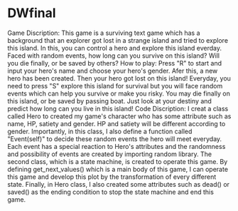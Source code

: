 # DWfinal
Game Discription: This game is a surviving text game which has a background that an explorer got lost in a strange island and tried to explore this island. In this, you can control a hero and explore this island everday. Faced with random events, how long can you survive on this island? Will you die finally, or be saved by others?
How to play: Press "R" to start and input your hero's name and choose your hero's gender. Afer this, a new hero has been created. Then your hero got lost on this island! Everyday, you need to press "S" explore this island for survival but you will face random events which can help you survive or make you risky. You may die finally on this island, or be saved by passing boat. Just look at your destiny and predict how long can you live in this island!
Code Discription: I creat a class called Hero to created my game's character who has some attribute such as name, HP, satiety and gender. HP and satiety will be different according to gender. Importantly, in this class, I also define a function called "Event(self)" to decide these random events the hero will meet everyday. Each event has a special reaction to Hero's attributes and the randomness and possibility of events are created by importing random library. The second class, which is a state machine, is created to operate this game. By defining get_next_values() which is a main body of this game, I can operate this game and develop this plot by the transformation of every different state. Finally, in Hero class, I also created some attributes such as dead() or saved() as the ending condition to stop the state machine and end this game.

